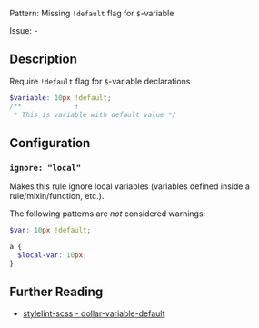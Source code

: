 Pattern: Missing `!default` flag for `$`-variable

Issue: -

## Description

Require `!default` flag for `$`-variable declarations

```scss
$variable: 10px !default;
/**             ↑
 * This is variable with default value */
```

## Configuration

### `ignore: "local"`

Makes this rule ignore local variables (variables defined inside a rule/mixin/function, etc.).

The following patterns are *not* considered warnings:

```scss
$var: 10px !default;

a {
  $local-var: 10px;
}
```

## Further Reading

* [stylelint-scss - dollar-variable-default](https://github.com/kristerkari/stylelint-scss/blob/master/src/rules/dollar-variable-default)